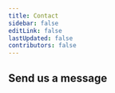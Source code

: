 ```yaml
---
title: Contact
sidebar: false
editLink: false
lastUpdated: false
contributors: false
---
```


<Stack class="grid-cols-2 sm:grid-cols-3">
    <Cta
        title="FAQ" 
        subtitle="A comprehensive overview of questions and answers." 
        img="/contact/faq.svg" 
        link="https://myparcel.nl/en/support" 
        class="items-center text-center"
        img-class="max-h-12" />
    <Cta 
        title="Feature requests or bugs" 
        subtitle="Missing a feature in one of our plugins or found a bug?" 
        img="/contact/github.svg" 
        link="https://github.com/myparcelnl" 
        class="items-center text-center" 
        img-class="max-h-12" />
    <Cta 
        title="Join our Slack workspace" 
        subtitle="Get answers to your questions quickly." 
        img="/contact/slack.svg" 
        link="https://join.slack.com/t/myparcel-dev/shared_invite/enQtNDkyNTg3NzA1MjM4LWQ5MWE5MTQ3MDg4YjU5NzdjYjk0OTY1ZDJiYjU5YzJjNzk3Yzk3NGY0OWFkZDU4MDYwZDEyZDlhZTgzOWM1MjI"
        class="items-center text-center" 
        img-class="max-h-12" /> 
</Stack>

## Send us a message

<ContactForm />
